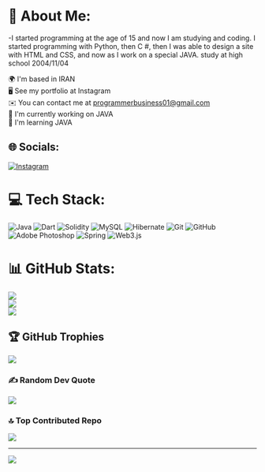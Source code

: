 # 💫 About Me:
-I started programming at the age of 15 and now I am studying and coding. I started programming with Python, then C #, then I was able to design a site with HTML and CSS, and now as I work on a special JAVA. study at high school 2004/11/04

🌍 I'm based in IRAN<br>🖥️ See my portfolio at Instagram<br>✉️ You can contact me at programmerbusiness01@gmail.com<br>🚀 I'm currently working on JAVA<br>🧠 I'm learning JAVA


## 🌐 Socials:
[![Instagram](https://img.shields.io/badge/Instagram-%23E4405F.svg?logo=Instagram&logoColor=white)](https://instagram.com/amirziya.py) 

# 💻 Tech Stack:
![Java](https://img.shields.io/badge/java-%23ED8B00.svg?style=for-the-badge&logo=openjdk&logoColor=white) ![Dart](https://img.shields.io/badge/dart-%230175C2.svg?style=for-the-badge&logo=dart&logoColor=white) ![Solidity](https://img.shields.io/badge/Solidity-%23363636.svg?style=for-the-badge&logo=solidity&logoColor=white) ![MySQL](https://img.shields.io/badge/mysql-4479A1.svg?style=for-the-badge&logo=mysql&logoColor=white) ![Hibernate](https://img.shields.io/badge/Hibernate-59666C?style=for-the-badge&logo=Hibernate&logoColor=white) ![Git](https://img.shields.io/badge/git-%23F05033.svg?style=for-the-badge&logo=git&logoColor=white) ![GitHub](https://img.shields.io/badge/github-%23121011.svg?style=for-the-badge&logo=github&logoColor=white) ![Adobe Photoshop](https://img.shields.io/badge/adobe%20photoshop-%2331A8FF.svg?style=for-the-badge&logo=adobe%20photoshop&logoColor=white) ![Spring](https://img.shields.io/badge/spring-%236DB33F.svg?style=for-the-badge&logo=spring&logoColor=white) ![Web3.js](https://img.shields.io/badge/web3.js-F16822?style=for-the-badge&logo=web3.js&logoColor=white)
# 📊 GitHub Stats:
![](https://github-readme-stats.vercel.app/api?username=amirziyacode&theme=dark&hide_border=false&include_all_commits=false&count_private=false)<br/>
![](https://github-readme-streak-stats.herokuapp.com/?user=amirziyacode&theme=dark&hide_border=false)<br/>
![](https://github-readme-stats.vercel.app/api/top-langs/?username=amirziyacode&theme=dark&hide_border=false&include_all_commits=false&count_private=false&layout=compact)

## 🏆 GitHub Trophies
![](https://github-profile-trophy.vercel.app/?username=amirziyacode&theme=radical&no-frame=false&no-bg=true&margin-w=4)

### ✍️ Random Dev Quote
![](https://quotes-github-readme.vercel.app/api?type=horizontal&theme=radical)

### 🔝 Top Contributed Repo
![](https://github-contributor-stats.vercel.app/api?username=amirziyacode&limit=5&theme=dark&combine_all_yearly_contributions=true)

---
[![](https://visitcount.itsvg.in/api?id=amirziyacode&icon=0&color=0)](https://visitcount.itsvg.in)

<!-- Proudly created with GPRM ( https://gprm.itsvg.in ) -->
